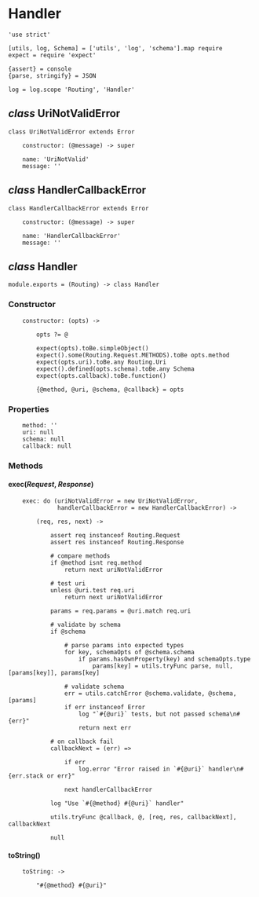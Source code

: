Handler
=======

	'use strict'

	[utils, log, Schema] = ['utils', 'log', 'schema'].map require
	expect = require 'expect'

	{assert} = console
	{parse, stringify} = JSON

	log = log.scope 'Routing', 'Handler'

*class* UriNotValidError
------------------------

	class UriNotValidError extends Error

		constructor: (@message) -> super

		name: 'UriNotValid'
		message: ''

*class* HandlerCallbackError
----------------------------

	class HandlerCallbackError extends Error

		constructor: (@message) -> super

		name: 'HandlerCallbackError'
		message: ''

*class* Handler
---------------

	module.exports = (Routing) -> class Handler

### Constructor

		constructor: (opts) ->

			opts ?= @

			expect(opts).toBe.simpleObject()
			expect().some(Routing.Request.METHODS).toBe opts.method
			expect(opts.uri).toBe.any Routing.Uri
			expect().defined(opts.schema).toBe.any Schema
			expect(opts.callback).toBe.function()

			{@method, @uri, @schema, @callback} = opts

### Properties

		method: ''
		uri: null
		schema: null
		callback: null

### Methods

#### exec(*Request*, *Response*)

		exec: do (uriNotValidError = new UriNotValidError,
		          handlerCallbackError = new HandlerCallbackError) ->

			(req, res, next) ->

				assert req instanceof Routing.Request
				assert res instanceof Routing.Response

				# compare methods
				if @method isnt req.method
					return next uriNotValidError

				# test uri
				unless @uri.test req.uri
					return next uriNotValidError

				params = req.params = @uri.match req.uri

				# validate by schema
				if @schema

					# parse params into expected types
					for key, schemaOpts of @schema.schema
						if params.hasOwnProperty(key) and schemaOpts.type
							params[key] = utils.tryFunc parse, null, [params[key]], params[key]

					# validate schema
					err = utils.catchError @schema.validate, @schema, [params]
					if err instanceof Error
						log "`#{@uri}` tests, but not passed schema\n#{err}"
						return next err

				# on callback fail
				callbackNext = (err) =>

					if err
						log.error "Error raised in `#{@uri}` handler\n#{err.stack or err}"

					next handlerCallbackError

				log "Use `#{@method} #{@uri}` handler"

				utils.tryFunc @callback, @, [req, res, callbackNext], callbackNext

				null

#### toString()

		toString: ->

			"#{@method} #{@uri}"